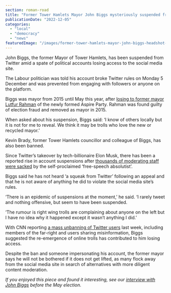 ```yaml
---
section: roman-road
title: "Former Tower Hamlets Mayor John Biggs mysteriously suspended from Twitter amid wave of suspensions"
publicationDate: "2022-12-05"
categories: 
  - "local"
  - "democracy"
  - "news"
featuredImage: "/images/former-tower-hamlets-mayor-john-biggs-headshot-web.jpg"
---
```


John Biggs, the former Mayor of Tower Hamlets, has been suspended from Twitter amid a spate of political accounts losing access to the social media site.

The Labour politician was told his account broke Twitter rules on Monday 5 December and was prevented from engaging with followers or anyone on the platform. 

Biggs was mayor from 2015 until May this year, after [losing to former mayor Lutfur Rahman](https://romanroadlondon.com/tower-hamlets-aspire-party-majority-win/) of the newly formed Aspire Party. Rahman was found guilty of election fraud and removed as mayor in 2015.

When asked about his suspension, Biggs said: ‘I know of others locally but it is not for me to reveal. We think it may be trolls who love the new or recycled mayor.’

Kevin Brady, former Tower Hamlets councillor and colleague of Biggs, has also been banned.

Since Twitter’s takeover by tech-billionaire Elon Musk, there has been a reported rise in account suspensions after [thousands of moderating staff were sacked](https://www.lbc.co.uk/news/elon-musk-twitter-staff-sacked-eighty-per-cent/) by the self-proclaimed ‘free-speech absolutist’. 

Biggs said he has not heard ‘a squeak from Twitter’ following an appeal and that he is not aware of anything he did to violate the social media site’s rules.

‘There is an epidemic of suspensions at the moment,’ he said. ‘I rarely tweet and nothing offensive, but seem to have been suspended.

‘The rumour is right wing trolls are complaining about anyone on the left but I have no idea why it happened except it wasn’t anything I did.’

With CNN reporting [a mass unbanning of Twitter users](https://edition.cnn.com/2022/12/08/tech/twitter-unbanned-users-returning/index.html) last week, including members of the far-right and users sharing misinformation, Biggs suggested the re-emergence of online trolls has contributed to him losing access.

Despite the ban and someone impersonating his account, the former mayor says he will not be bothered if it does not get lifted, as many flock away from the social media site in search of alternatives with more diligent content moderation.

_If you enjoyed this piece and found it interesting, see our_ [_interview with John Biggs_](https://romanroadlondon.com/may-elections-2022-tower-hamlets-john-biggs/) _before the May election._

